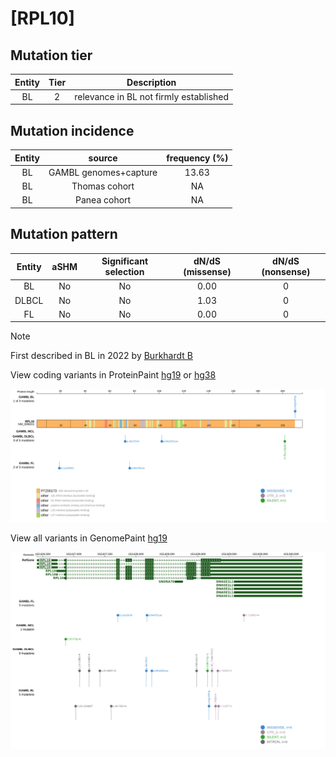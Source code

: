# [RPL10]

## Mutation tier

|Entity|Tier|Description                           |
|:------:|:----:|--------------------------------------|
|BL    |2   |relevance in BL not firmly established|
## Mutation incidence

|Entity|source               |frequency (%)|
|:------:|:---------------------:|:-------------:|
|BL    |GAMBL genomes+capture|13.63        |
|BL    |Thomas cohort        |   NA        |
|BL    |Panea cohort         |   NA        |

## Mutation pattern

|Entity|aSHM|Significant selection|dN/dS (missense)|dN/dS (nonsense)|
|:------:|:----:|:---------------------:|:----------------:|:----------------:|
|BL    |No  |No                   |0.00            |0               |
|DLBCL |No  |No                   |1.03            |0               |
|FL    |No  |No                   |0.00            |0               |


> [!NOTE]
> First described in BL in 2022 by [Burkhardt B](https://pubmed.ncbi.nlm.nih.gov/35794096)

View coding variants in ProteinPaint [hg19](https://www.bcgsc.ca/downloads/morinlab/GAMBL/test/genes/RPL10_protein.html)  or [hg38](https://www.bcgsc.ca/downloads/morinlab/GAMBL/test/genes/RPL10_protein_hg38.html)

![image](images/proteinpaint/RPL10_NM_006013.svg)

View all variants in GenomePaint [hg19](https://www.bcgsc.ca/downloads/morinlab/GAMBL/test/genes/RPL10.html)

![image](images/proteinpaint/RPL10.svg)

